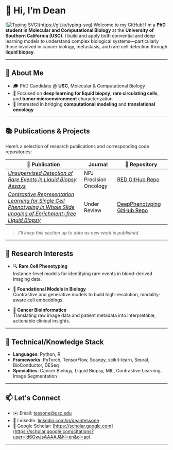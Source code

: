 # 👋 Hi, I’m Dean

[![Typing SVG](https://readme-typing-svg.demolab.com?font=Bebas+Neue&pause=1000&color=F70000&width=435&lines=Building+AI+to+Find+Cancer+in+a+Drop+of+Blood;PhD+Student+%40+USC+%7C+Computational+BiologistPhD+Student+%40+USC+%7C+Computational+Biologist;Rare+Cells+%2B+Big+Data;Coffee.+Code.+Cure+Cancer.)](https://git.io/typing-svg)
Welcome to my GitHub! I'm a **PhD student in Molecular and Computational Biology** at the **University of Southern California (USC)**. I build and apply both convential and deep learning models to understand complex biological systems—particularly those involved in cancer biology, metastasis, and rare cell detection through **liquid biopsy**.

---

## 🧬 About Me

- 🎓 PhD Candidate @ **USC**, Molecular & Computational Biology
- 🔬 Focused on **deep learning for liquid biopsy**, **rare circulating cells**, and **tumor microenvironment** characterization
- 🧠 Interested in bridging **computational modeling** and **translational oncology**

---

## 📚 Publications & Projects

Here’s a selection of research publications and corresponding code repositories:

| 📖 Publication | Journal | 🧪 Repository |
|----------------|---------------|---------------|
| _[Unsupervised Detection of Rare Events in Liquid Biopsy Assays](https://www.nature.com/articles/s41698-025-01015-3#citeas)_ | NPJ Precision Oncology | [RED GitHub Repo](https://github.com/tessone-dean/rare-event-detection) |
| _[Contrastive Representation Learning for Single Cell Phenotyping in Whole Slide Imaging of Enrichment-free Liquid Biopsy](https://www.biorxiv.org/content/10.1101/2025.05.21.655334v1.abstract)_ | Under Review | [DeepPhenotyping GitHub Repo](https://github.com/CSI-Cancer/deep_phenotyping) |

> _I'll keep this section up to date as new work is published._

---

## 🧠 Research Interests

- 🔍 **Rare Cell Phenotyping**  
  Instance-level models for identifying rare events in blood-derived imaging data.

- 🧬 **Foundational Models in Biology**  
  Contrastive and generative models to build high-resolution, modality-aware cell embeddings.

- 🧪 **Cancer Bioinformatics**  
  Translating raw image data and patient metadata into interpretable, actionable clinical insights.

---

## 🧰 Technical/Knowledge Stack

- **Languages**: Python, R
- **Frameworks**: PyTorch, TensorFlow, Scanpy, scikit-learn, Seurat, BioConductor, DESeq  
- **Specialties**: Cancer Biology, Liquid Biopsy, MIL, Contrastive Learning, Image Segmentation

---

## 📫 Let's Connect

- ✉️ Email: tessone@usc.edu  
- 🔗 LinkedIn: [linkedin.com/in/deantessone](https://linkedin.com/in/deantessone)  
- 🧠 Google Scholar: [https://scholar.google.com](https://scholar.google.com/citations?user=ld6GwJsAAAAJ&hl=en&oi=ao)

---
